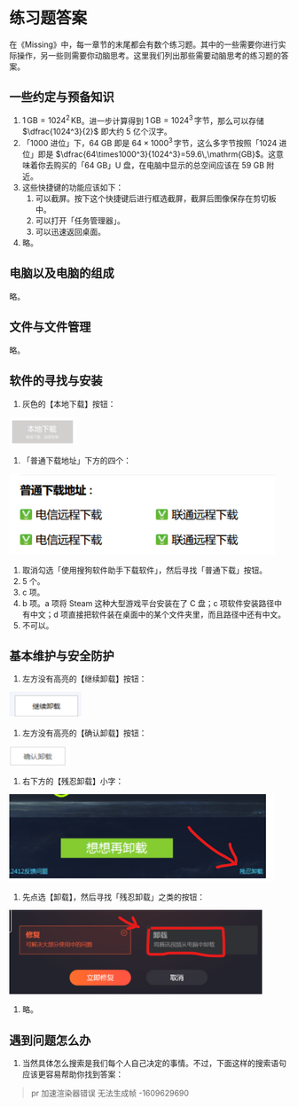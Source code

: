 # 练习题答案

在《Missing》中，每一章节的末尾都会有数个练习题。其中的一些需要你进行实际操作，另一些则需要你动脑思考。这里我们列出那些需要动脑思考的练习题的答案。

## 一些约定与预备知识

1. $1\,\mathrm{GB}=1024^2\,\mathrm{KB}$。进一步计算得到 $1\,\mathrm{GB}=1024^3\,\text{字节}$，那么可以存储 $\dfrac{1024^3}{2}$ 即大约 5 亿个汉字。
2. 「1000 进位」下，64 GB 即是 $64\times1000^3\,\text{字节}$，这么多字节按照「1024 进位」即是 $\dfrac{64\times1000^3}{1024^3}=59.6\,\mathrm{GB}$。这意味着你去购买的「64 GB」U 盘，在电脑中显示的总空间应该在 59 GB 附近。
3. 这些快捷键的功能应该如下：
    1. 可以截屏。按下这个快捷键后进行框选截屏，截屏后图像保存在剪切板中。
    2. 可以打开「任务管理器」。
    3. 可以迅速返回桌面。
4. 略。

## 电脑以及电脑的组成

略。

## 文件与文件管理

略。

## 软件的寻找与安装

1. 灰色的【本地下载】按钮：

![Untitled](%E7%BB%83%E4%B9%A0%E9%A2%98%E7%AD%94%E6%A1%88%207767fa5156a3431f9c78f1236883ad66/Untitled.png)

1. 「普通下载地址」下方的四个：

![Untitled](%E7%BB%83%E4%B9%A0%E9%A2%98%E7%AD%94%E6%A1%88%207767fa5156a3431f9c78f1236883ad66/Untitled%201.png)

1. 取消勾选「使用搜狗软件助手下载软件」，然后寻找「普通下载」按钮。
2. 5 个。
3. c 项。
4. b 项。a 项将 Steam 这种大型游戏平台安装在了 C 盘；c 项软件安装路径中有中文；d 项直接把软件装在桌面中的某个文件夹里，而且路径中还有中文。
5. 不可以。

## 基本维护与安全防护

1. 左方没有高亮的【继续卸载】按钮：

![Untitled](%E7%BB%83%E4%B9%A0%E9%A2%98%E7%AD%94%E6%A1%88%207767fa5156a3431f9c78f1236883ad66/Untitled%202.png)

1. 左方没有高亮的【确认卸载】按钮：

![Untitled](%E7%BB%83%E4%B9%A0%E9%A2%98%E7%AD%94%E6%A1%88%207767fa5156a3431f9c78f1236883ad66/Untitled%203.png)

1. 右下方的【残忍卸载】小字：

![Untitled](%E7%BB%83%E4%B9%A0%E9%A2%98%E7%AD%94%E6%A1%88%207767fa5156a3431f9c78f1236883ad66/Untitled%204.png)

1. 先点选【卸载】，然后寻找「残忍卸载」之类的按钮：

![Untitled](%E7%BB%83%E4%B9%A0%E9%A2%98%E7%AD%94%E6%A1%88%207767fa5156a3431f9c78f1236883ad66/Untitled%205.png)

1. 略。

## 遇到问题怎么办

1. 当然具体怎么搜索是我们每个人自己决定的事情。不过，下面这样的搜索语句应该更容易帮助你找到答案：

> pr 加速渲染器错误 无法生成帧 -1609629690
>